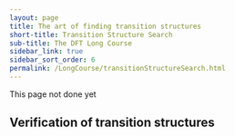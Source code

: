 ```yaml
---
layout: page
title: The art of finding transition structures
short-title: Transition Structure Search
sub-title: The DFT Long Course
sidebar_link: true
sidebar_sort_order: 6
permalink: /LongCourse/transitionStructureSearch.html
---
```


This page not done yet

## Verification of transition structures

<!-- TODO: add instructions for TS verification (freq and irc). 
    N.b. Must do vibrational frequency calc at the SAME level of theory as optimization -->
